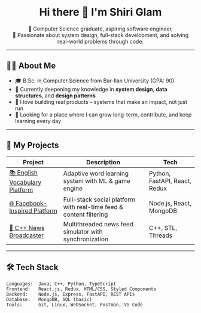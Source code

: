 <h1 align="center">Hi there 👋 I'm Shiri Glam</h1>

<p align="center">
  🚀 Computer Science graduate, aspiring software engineer,<br>
  🎯 Passionate about system design, full-stack development, and solving real-world problems through code.
</p>

---

## 🧑‍💻 About Me

- 🎓 B.Sc. in Computer Science from Bar-Ilan University (GPA: 90)
- 🌱 Currently deepening my knowledge in **system design**, **data structures**, and **design patterns**
- 💬 I love building real products – systems that make an impact, not just run
- 📌 Looking for a place where I can grow long-term, contribute, and keep learning every day

---

## 🔨 My Projects

| Project | Description | Tech |
|--------|-------------|------|
| [📚 English Vocabulary Platform](https://github.com/yourusername/english-vocab-platform) | Adaptive word learning system with ML & game engine | Python, FastAPI, React, Redux |
| [🌐 Facebook-Inspired Platform](https://github.com/ShiriGlam/FooBook.git) | Full-stack social platform with real-time feed & content filtering | Node.js, React, MongoDB |
| [🧵 C++ News Broadcaster](https://github.com/yourusername/cpp-news-threading) | Multithreaded news feed simulator with synchronization | C++, STL, Threads |

---

## 🛠️ Tech Stack

```text
Languages:  Java, C++, Python, TypeScript
Frontend:   React.js, Redux, HTML/CSS, Styled Components
Backend:    Node.js, Express, FastAPI, REST APIs
Database:   MongoDB, SQL (basic)
Tools:      Git, Linux, WebSocket, Postman, VS Code
